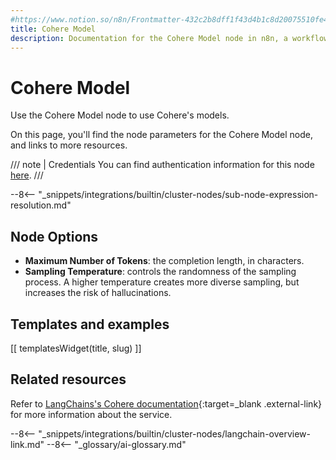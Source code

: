 ```yaml
---
#https://www.notion.so/n8n/Frontmatter-432c2b8dff1f43d4b1c8d20075510fe4
title: Cohere Model
description: Documentation for the Cohere Model node in n8n, a workflow automation platform. Includes details of operations and configuration, and links to examples and credentials information.
---
```


# Cohere Model

Use the Cohere Model node to use Cohere's models.

On this page, you'll find the node parameters for the Cohere Model node, and links to more resources.

/// note | Credentials
You can find authentication information for this node [here](/integrations/builtin/credentials/cohere/).
///

--8<-- "_snippets/integrations/builtin/cluster-nodes/sub-node-expression-resolution.md"

## Node Options

* **Maximum Number of Tokens**: the completion length, in characters.
* **Sampling Temperature**: controls the randomness of the sampling process. A higher temperature creates more diverse sampling, but increases the risk of hallucinations.

## Templates and examples

<!-- see https://www.notion.so/n8n/Pull-in-templates-for-the-integrations-pages-37c716837b804d30a33b47475f6e3780 -->
[[ templatesWidget(title, slug) ]]

## Related resources

Refer to [LangChains's Cohere documentation](https://js.langchain.com/docs/modules/model_io/models/llms/integrations/cohere){:target=_blank .external-link} for more information about the service.

--8<-- "_snippets/integrations/builtin/cluster-nodes/langchain-overview-link.md"
--8<-- "_glossary/ai-glossary.md"
